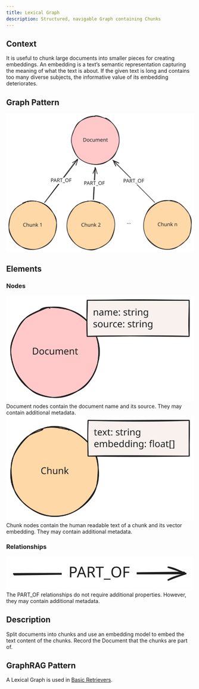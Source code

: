 ```yaml
---
title: Lexical Graph
description: Structured, navigable Graph containing Chunks
---
```


## Context

It is useful to chunk large documents into smaller pieces for creating embeddings. An embedding is a text’s semantic representation capturing the meaning of what the text is about. If the given text is long and contains too many diverse subjects, the informative value of its embedding deteriorates.

## Graph Pattern

![Graph](../../../../assets/images/knowledge-graph-lexical-graph.svg)

## Elements

### Nodes

![Document Node](../../../../assets/images/element-document-node.svg)
Document nodes contain the document name and its source. They may contain additional metadata.
![Chunk Node](../../../../assets/images/element-chunk-node.svg)
Chunk nodes contain the human readable text of a chunk and its vector embedding. They may contain additional metadata.

### Relationships

![PART_OF Relationship](../../../../assets/images/element-part-of-relationship.svg)
The PART_OF relationships do not require additional properties. However, they may contain additional metadata.

## Description

Split documents into chunks and use an embedding model to embed the text content of the chunks. Record the Document that the chunks are part of.

## GraphRAG Pattern

A Lexical Graph is used in [Basic Retrievers](/reference/graphrag/basic-retriever).
